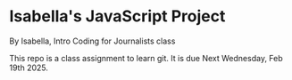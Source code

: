 # Isabella's JavaScript Project

By Isabella, Intro Coding for Journalists class

This repo is a class assignment to learn git. It is due Next Wednesday, Feb 19th 2025.